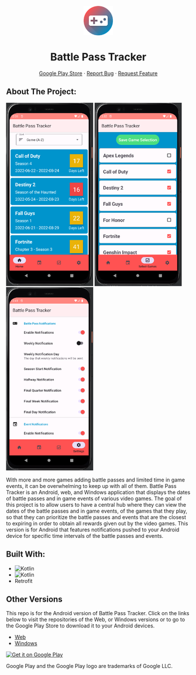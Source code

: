 <div align='center'>
  <img src='./docs/images/logo.png' width='80' height='80'/>
  <h1 align="center">Battle Pass Tracker</h1>
  <a href="https://play.google.com/store/apps/details?id=com.jdu.battlepasstracker&pcampaignid=pcampaignidMKT-Other-global-all-co-prtnr-py-PartBadge-Mar2515-1">Google Play Store</a>
  ·
  <a href="https://github.com/Jimmy-Du/battle-pass-tracker-android/issues">Report Bug</a>
  ·
  <a href="https://github.com/Jimmy-Du/battle-pass-tracker-android/issues">Request Feature</a>
</div>

## About The Project:
<p>
  <img src="./docs/images/home-screen.png" alt="Home Screen View" height="500"/>
  <img src="./docs/images/select-games-screen.png" alt="Select Games Screen View" height="500"/>
  <img src="./docs/images/settings-screen.png" alt="Settings Screen View" height="500"/>
</p>
With more and more games adding battle passes and limited time in game events, it can be overwhelming to keep up with all of them. Battle Pass Tracker is an Android, web, and Windows application that displays the dates of battle passes and in game events of various video games. The goal of this project is to allow users to have a central hub where they can view the dates of the battle passes and in game events, of the games that they play, so that they can prioritize the battle passes and events that are the closest to expiring in order to obtain all rewards given out by the video games. This version is for Android that features notifications pushed to your Android device for specific time intervals of the battle passes and events.

## Built With:
<ul>
  <li>
    <img src='https://img.shields.io/badge/Kotlin-FFFFFF?style=for-the-badge&logo=Kotlin&logoColor=7F52FF' alt='Kotlin'/>
  </li>
  <li>
    <img src='https://img.shields.io/badge/Material 3-FFFFFF?style=for-the-badge&logo=Material-Design&logoColor=757575' alt='Kotlin'/>
  </li>
  <li>Retrofit</li>
</ul>

## Other Versions
This repo is for the Android version of Battle Pass Tracker. Click on the links below to visit the repositories of the Web, or Windows versions or to go to the Google Play Store to download it to your Android devices.
<ul>
  <li><a href='https://github.com/Jimmy-Du/battle-pass-tracker'>Web</a></li>
  <li><a href='https://github.com/Jimmy-Du/battle-pass-tracker-wpf'>Windows</a></li>
</ul>

<a href='https://play.google.com/store/apps/details?id=com.jdu.battlepasstracker&pcampaignid=pcampaignidMKT-Other-global-all-co-prtnr-py-PartBadge-Mar2515-1'>
  <img alt='Get it on Google Play' src='https://play.google.com/intl/en_us/badges/static/images/badges/en_badge_web_generic.png' width='200' height='100'/>
</a>

Google Play and the Google Play logo are trademarks of Google LLC.